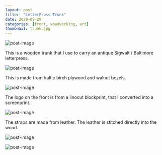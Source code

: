 ```yaml
---
layout: post
title:  "LetterPress Trunk"
date: 2020-09-29
categories: [front, woodworking, art]
thumbnail: trunk.jpg
---
```


![post-image]({{site.url}}/assets/trunk.jpg)

This is a wooden trunk that I use to carry an antique Sigwalt / Baltimore letterpress.

![post-image]({{site.url}}/assets/trunk1.jpg)

This is made from baltic birch plywood and walnut bezels.

![post-image]({{site.url}}/assets/trunk2.jpg)

The logo on the front is from a linocut blockprint, that I converted into a screenprint.

![post-image]({{site.url}}/assets/trunk3.jpg)

The straps are made from leather.
The leather is stitched directly into the wood.

![post-image]({{site.url}}/assets/trunk4.jpg)

![post-image]({{site.url}}/assets/trunk5.jpg)

